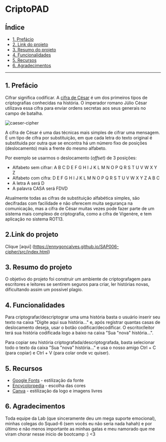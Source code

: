 # CriptoPAD

## Índice

* [1. Prefácio](#1-pagina-do-projeto)
* [2. Link do projeto](#2-resumo-do-projeto)
* [3. Resumo do projeto](#3-resumo-do-projeto)
* [4. Funcionalidades](#4-Funcionalidades)
* [5. Recursos](#5-ferramentas-utilizadas)
* [6. Agradecimentos](#6-agradecimentos)


***

## 1. Prefácio

Cifrar significa codificar. A [cifra de
César](https://pt.wikipedia.org/wiki/Cifra_de_C%C3%A9sar) é um dos primeiros
tipos de criptografias conhecidas na história. O imperador romano Júlio César
utilizava essa cifra para enviar ordens secretas aos seus generais no campo de
batalha.

![caeser-cipher](https://user-images.githubusercontent.com/11894994/60990999-07ffdb00-a320-11e9-87d0-b7c291bc4cd1.png)

A cifra de César é uma das técnicas mais simples de cifrar uma mensagem. É um
tipo de cifra por substituição, em que cada letra do texto original é
substituida por outra que se encontra há um número fixo de posições
(deslocamento) mais a frente do mesmo alfabeto.

Por exemplo se usarmos o deslocamento (_offset_) de 3 posições:

* Alfabeto sem cifrar: A B C D E F G H I J K L M N O P Q R S T U V W X Y Z
* Alfabeto com cifra:  D E F G H I J K L M N O P Q R S T U V W X Y Z A B C
* A letra A será D
* A palavra CASA será FDVD

Atualmente todas as cifras de substituição alfabética simples, são decifradas
com facilidade e não oferecem muita segurança na comunicação, mas a cifra de César
muitas vezes pode fazer parte de um sistema mais complexo de criptografia, como
a cifra de Vigenère, e tem aplicação no sistema ROT13.


## 2.Link do projeto
 
 Clique [aqui] (https://ennygoncalves.github.io/SAP006-cipher/src/index.html)


## 3. Resumo do projeto

O objetivo do projeto foi construir um ambiente de criptografagem para escritores e leitores se sentirem seguros para criar, ler histórias novas, dificultando assim um possível plagio. 

## 4. Funcionalidades

Para criptografar/descriptograr uma uma história basta  o usuário inserir seu texto na caixa "Digite aqui sua história..." e, após registrar quantas casas de deslocamento deseja, usar o botão codificar/decodificar. O escritor/leitor terá sua história codificada logo a baixo na caixa "Sua "nova" história...".

Para copiar seu história criptografada/descriptografada, basta selecionar todo o texto da caixa "Sua "nova" história..." e usa o nosso amigo Ctrl + C (para copiar) e Ctrl + V (para colar onde vc quiser). 



## 5. Recursos 
* [Google Fonts](https://fonts.google.com/) - estilização da fonte
* [Encycolorpedia](https://encycolorpedia.pt/) - escolha das cores
* [Canva](https://www.canva.com/) - estilização da logo e imagens livres



## 6. Agradecimentos
Toda equipe da Lab (que sinceramente deu um mega suporte emocional), minhas colegas do Squad-6 (sem vocês eu não seria nada hahah) e por último e não menos importante as minhas gatas e meu namorado que me viram chorar nesse ínicio de bootcamp :) <3